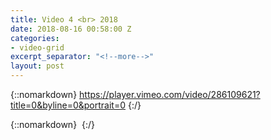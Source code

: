 ```yaml
---
title: Video 4 <br> 2018
date: 2018-08-16 00:58:00 Z
categories:
- video-grid
excerpt_separator: "<!--more-->"
layout: post
---
```


{::nomarkdown}
https://player.vimeo.com/video/286109621?title=0&byline=0&portrait=0
{:/}  

<!--more-->
{::nomarkdown}
<img class="lazyload" data-vimeo-id="286109621" src="" alt="">
{:/}  

